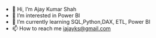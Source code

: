 - 👋 Hi, I’m Ajay Kumar Shah  
- 👀 I’m interested in Power BI
- 🌱 I’m currently learning SQL,Python,DAX, ETL, Power BI
- 📫 How to reach me iajayks@gmail.com

<!---
iajay-reva/iajay-reva is a ✨ special ✨ repository because its `README.md` (this file) appears on your GitHub profile.
You can click the Preview link to take a look at your changes.
--->
